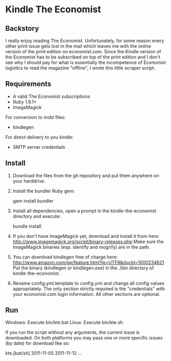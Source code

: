 Kindle The Economist
====================

Backstory
---------

I really enjoy reading The Economist. Unfortunately, for some reason every other print issue gets lost in the mail which
leaves me with the online version of the print edition on economist.com. Since the Kindle version of the Economist has to
be subscribed on top of the print edition and I don't see why I should pay for what is essentially the incompetence of
Economist logistics to read the magazine "offline", I wrote this little scraper script.

Requirements
------------

  * A valid The Economist subscriptions
  * Ruby 1.9.1+
  * ImageMagick

For conversion to mobi files:

  * kindlegen

For direct delivery to you kindle:

  * SMTP server credentials

Install
-------

1. Download the files from the git repository and put them anywhere on your harddrive.

2. Install the bundler Ruby gem:

   gem install bundler

3. Install all dependencies, open a prompt in the kindle-the-economist directory and execute:

   bundle install

4. If you don't have ImageMagick yet, download and install it from here: http://www.imagemagick.org/script/binary-releases.php
   Make sure the ImageMagick binaries (esp. identify and mogrify) are in the path.

5. You can download kindlegen free of charge here: http://www.amazon.com/gp/feature.html?ie=UTF8&docId=1000234621
   Put the binary (kindlegen or kindlegen.exe) in the ./bin directory of kindle-the-economist.

6. Rename config.yml.template to config.yml and change all config values appropriately. The only section strictly required
   is the "credentials" with your economist.com login information. All other sections are optional.

Run
---

Windows: Execute bin/kte.bat
Linux: Execute bin/kte.sh

If you run the script without any arguments, the current issue is downloaded. On both platforms you may pass one or more
specific issues (by date) for download like so:

  kte.[bat/sh] 2011-11-05 2011-11-12 ...